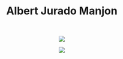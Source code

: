 <h1 align="center">Albert Jurado Manjon</h1>
<br />
<p align="center">
    <img src="https://readme-typing-svg.herokuapp.com/?lines=Developer+FullStack;Welcome+to+my+profile!;&font=Fira%20Code&color=%23D62F79&center=true&width=280&height=50">
</p>

<p align="center"><img align="center" src="https://github-readme-stats.vercel.app/api/top-langs/?username=manjon2000&theme=dark&hide=html,cmake,Blade,sass,shell&layout=compact&bg_color=1c1c1c&hide_title=true"></p>
